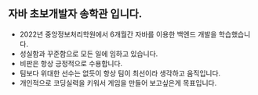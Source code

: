 ## 자바 초보개발자 송학관 입니다. ##
- 2022년 중앙정보처리학원에서 6개월간 자바를 이용한 백엔드 개발을 학습했습니다.
- 성실함과 꾸준함으로 모든 일에 임하고 있습니다.
- 비판은 항상 긍정적으로 수용합니다.
- 팀보다 위대한 선수는 없듯이 항상 팀이 최선이라 생각하고 움직입니다.
- 개인적으로 코딩실력을 키워서 게임을 만들어 보고싶은게 목표입니다.
